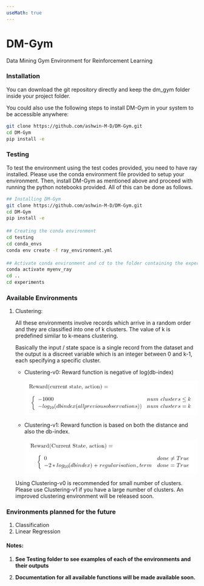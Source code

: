 ```yaml
---
useMath: true
---
```




# DM-Gym

Data Mining Gym Environment for Reinforcement Learning

### Installation

You can download the git repository directly and keep the dm_gym folder inside your project folder.

You could also use the following steps to install DM-Gym in your system to be accessible anywhere:

```bash
git clone https://github.com/ashwin-M-D/DM-Gym.git
cd DM-Gym
pip install -e
```

### Testing

To test the environment using the test codes provided, you need to have ray installed. Please use the conda environment file provided to setup your environment. Then, install DM-Gym as mentioned above and proceed with running the python notebooks provided. All of this can be done as follows.

```bash
## Installing DM-Gym
git clone https://github.com/ashwin-M-D/DM-Gym.git
cd DM-Gym
pip install -e

## Creating the conda environment
cd testing
cd conda_envs
conda env create -f ray_environment.yml

## Activate conda environment and cd to the folder containing the experiment files.
conda activate myenv_ray
cd ..
cd experiments
```

### Available Environments

1. Clustering:

   All these environments involve records which arrive in a random order and they are classified into one of k clusters. The value of k is predefined similar to k-means clustering.

   Basically the input / state space is a single record from the dataset and the output is a discreet variable which is an integer between 0 and k-1, each specifying a specific cluster.

   - Clustering-v0: Reward function is negative of log(db-index)

     ![Reward Function for Clustering-v0](./images/clustering_v0.png)

   - Clustering-v1: Reward function is based on both the distance and also the db-index.

     ![Reward Function for Clustering-v0](./images/clustering_v1.png)

   Using Clustering-v0 is recommended for small number of clusters. Please use Clustering-v1 if you have a large number of clusters. An improved clustering environment will be released soon.

### Environments planned for the future

1. Classification
2. Linear Regression

#### Notes:

1. **See Testing folder to see examples of each of the environments and their outputs**

2. **Documentation for all available functions will be made available soon.**

